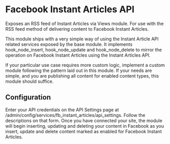 # Facebook Instant Articles API

Exposes an RSS feed of Instant Articles via Views module. For use with the RSS 
feed method of delivering content to Facebook Instant Articles.

This module ships with a very simple way of using the Instant Article API 
related services exposed by the base module. It implements hook_node_insert, 
hook_node_update and hook_node_delete to mirror the operation on Facebook 
Instant Articles using the Instant Articles API.

If your particular use case requires more custom logic, implement a custom 
module following the pattern laid out in this module. If your needs are simple,
and you are publishing all content for enabled content types, this module should
suffice.

## Configuration

Enter your API credentials on the API Settings page at /admin/config/services/fb_instant_articles/api_settings.
Follow the descriptions on that form. Once you have connected your site, the
module will begin inserting, updating and deleting your content in Facebook as
you insert, update and delete content marked as enabled for Facebook Instant
Articles.
